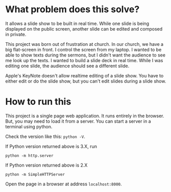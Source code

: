 # What problem does this solve?

It allows a slide show to be built in real time. While one slide is
being displayed on the public screen, another slide can be edited and
composed in private.


This project was born out of frustration at church. In our church, we
have a big flat-screen in front. I control the screen from my
laptop. I wanted to be able to show texts during the sermons, but I
didn't want the audience to see me look up the texts. I wanted to
build a slide deck in real time. While I was editing one slide, the
audience should see a different slide.

Apple's KeyNote doesn't allow realtime editing of a slide show. You
have to either edit or do the slide show, but you can't edit slides
during a slide show.

# How to run this

This project is a single page web application. It runs entirely in the
browser. But, you may need to load it from a server. You can start a
server in a terminal using python.

Check the version like this: ```python -V```.

If Python version returned above is 3.X, run

    python -m http.server

If Python version returned above is 2.X

    python -m SimpleHTTPServer

Open the page in a browser at address ```localhost:8000```.


